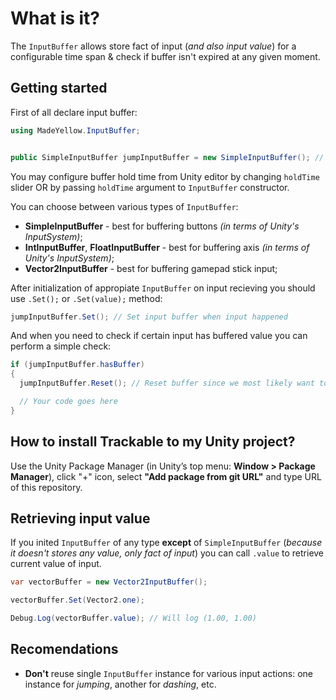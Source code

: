 # What is it?
The `InputBuffer` allows store fact of input (*and also input value*) for a configurable time span & check if buffer isn't expired at any given moment.

## Getting started

First of all declare input buffer:

```csharp
using MadeYellow.InputBuffer;


public SimpleInputBuffer jumpInputBuffer = new SimpleInputBuffer(); // Init input buffer
```

You may configure buffer hold time from Unity editor by changing `holdTime` slider OR by passing `holdTime` argument to `InputBuffer` constructor.

You can choose between various types of `InputBuffer`:

* **SimpleInputBuffer** - best for buffering buttons *(in terms of Unity's InputSystem)*;
* **IntInputBuffer**, **FloatInputBuffer** - best for buffering axis *(in terms of Unity's InputSystem)*;
* **Vector2InputBuffer** - best for buffering gamepad stick input;

After initialization of appropiate `InputBuffer` on input recieving you should use `.Set();` or `.Set(value);` method:

```csharp
jumpInputBuffer.Set(); // Set input buffer when input happened
```

And when you need to check if certain input has buffered value you can perform a simple check:

```csharp
if (jumpInputBuffer.hasBuffer)
{
  jumpInputBuffer.Reset(); // Reset buffer since we most likely want to perform action required by input only once

  // Your code goes here
}
```

## How to install Trackable to my Unity project?

Use the Unity Package Manager (in Unity’s top menu: **Window > Package Manager**), click "+" icon, select **"Add package from git URL"** and type URL of this repository.

## Retrieving input value

If you inited `InputBuffer` of any type **except** of `SimpleInputBuffer` (*because it doesn't stores any value, only fact of input*) you can call `.value` to retrieve current value of input.

```csharp
var vectorBuffer = new Vector2InputBuffer();

vectorBuffer.Set(Vector2.one);

Debug.Log(vectorBuffer.value); // Will log (1.00, 1.00)
```

## Recomendations

* **Don't** reuse single `InputBuffer` instance for various input actions: one instance for *jumping*, another for *dashing*, etc.
